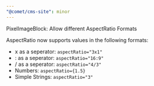 ```yaml
---
"@comet/cms-site": minor
---
```


PixelImageBlock: Allow different AspectRatio Formats

AspectRatio now supports values in the following formats:

-   x as a seperator: `aspectRatio="3x1"`
-   : as a seperator: `aspectRatio="16:9"`
-   / as a seperator: `aspectRatio="4/3"`
-   Numbers: `aspectRatio={1.5}`
-   Simple Strings: `aspectRatio="3"`
